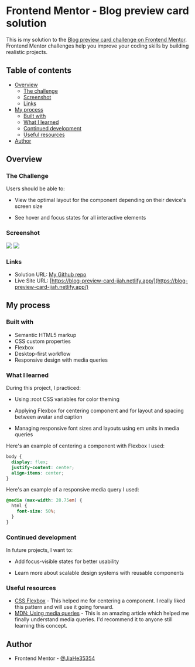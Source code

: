 # Frontend Mentor - Blog preview card solution

This is my solution to the [Blog preview card challenge on Frontend Mentor](https://www.frontendmentor.io/challenges/blog-preview-card-ckPaj01IcS). Frontend Mentor challenges help you improve your coding skills by building realistic projects.

## Table of contents

- [Overview](#overview)
  - [The challenge](#the-challenge)
  - [Screenshot](#screenshot)
  - [Links](#links)
- [My process](#my-process)
  - [Built with](#built-with)
  - [What I learned](#what-i-learned)
  - [Continued development](#continued-development)
  - [Useful resources](#useful-resources)
- [Author](#author)

## Overview

### The Challenge

Users should be able to:

- View the optimal layout for the component depending on their device's screen size

- See hover and focus states for all interactive elements

### Screenshot

![](./screenshot-desktop.jpg)
![](./screenshot-mobile.jpg)

### Links

- Solution URL: [My Github repo](https://github.com/JiaHe35354/blog-preview-card)
- Live Site URL: [https://blog-preview-card-jiah.netlify.app/](https://blog-preview-card-jiah.netlify.app/)

## My process

### Built with

- Semantic HTML5 markup
- CSS custom properties
- Flexbox
- Desktop-first workflow
- Responsive design with media queries

### What I learned

During this project, I practiced:

- Using :root CSS variables for color theming

- Applying Flexbox for centering component and for layout and spacing between avatar and caption

- Managing responsive font sizes and layouts using em units in media queries

Here's an example of centering a component with Flexbox I used:

```css
body {
  display: flex;
  justify-content: center;
  align-items: center;
}
```

Here's an example of a responsive media query I used:

```css
@media (max-width: 28.75em) {
  html {
    font-size: 50%;
  }
}
```

### Continued development

In future projects, I want to:

- Add focus-visible states for better usability

- Learn more about scalable design systems with reusable components

### Useful resources

- [CSS Flexbox](https://developer.mozilla.org/en-US/docs/Learn_web_development/Core/CSS_layout/Flexbox) - This helped me for centering a component. I really liked this pattern and will use it going forward.
- [MDN: Using media queries](https://developer.mozilla.org/en-US/docs/Web/CSS/CSS_media_queries/Using_media_queries) - This is an amazing article which helped me finally understand media queries. I'd recommend it to anyone still learning this concept.

## Author

- Frontend Mentor - [@JiaHe35354](https://www.frontendmentor.io/profile/JiaHe35354)
